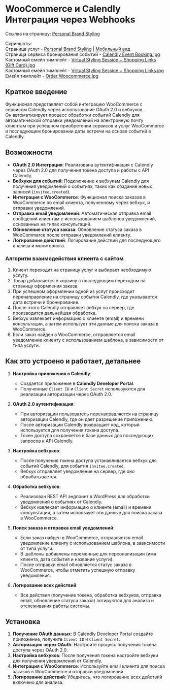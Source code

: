 

# WooCommerce и Calendly Интеграция через Webhooks

Ссылка на страницу: [Personal Brand Styling](https://www.avintagesplendor.com/personal-brand-styling/)

Скриншоты:   
Страница услуг - [Personal Brand Styling](https://github.com/DimaWide/wp-themes/blob/main/assets-data/vintage-splendor/screencapture-avintagesplendor-personal-brand-styling.jpg) | [Мобильный вид](https://github.com/DimaWide/wp-themes/blob/main/assets-data/vintage-splendor/screencapture-avintagesplendor-personal-brand-styling-mobile.jpg)  
Страница сервиса бронирования событий - [Calendly Event Booking.jpg](https://github.com/DimaWide/wp-themes/blob/main/assets-data/vintage-splendor/calendly-event-booking.jpg)  
Кастомный емейл тимплейт - [Virtual Styling Session + Shopping Links (Gift Card).jpg](https://github.com/DimaWide/wp-themes/blob/main/assets-data/vintage-splendor/virtual-styling-session-shopping-links-gift-card.jpg)  
Кастомный емейл тимплейт - [Virtual Styling Session + Shopping Links.jpg](https://github.com/DimaWide/wp-themes/blob/main/assets-data/vintage-splendor/virtual-styling-session-shopping-links.jpg)  
Емейл тимплейт - [Order Woocommerce.jpg](https://github.com/DimaWide/wp-themes/blob/main/assets-data/vintage-splendor/screencapture-mail-google-order.jpg)  

## Краткое введение

Функционал представляет собой интеграцию WooCommerce с сервисом Calendly через использование OAuth 2.0 и вебхуков.  
Он автоматизирует процесс обработки событий Calendly для автоматической отправки уведомлений на электронную почту клиентам при успешном приобретении сервисов и услуг WooCommerce и последующем бронировании даты встречи на основе событий в Calendly.

## Возможности

- **OAuth 2.0 Интеграция**: Реализована аутентификация с Calendly через OAuth 2.0 для получения токена доступа и работы с API Calendly.
- **Вебхуки для событий**: Подключение к вебхукам Calendly для получения уведомлений о событиях, таких как создание новых записей (`invitee.created`).
- **Интеграция с WooCommerce**: Функционал поиска заказов в WooCommerce по email клиента, полученному через вебхук, и отправки уведомлений.
- **Отправка email уведомлений**: Автоматическая отправка email сообщений клиентам с использованием шаблонов уведомлений, основанных на типах консультаций.
- **Обновление статуса заказа**: Обновление статуса заказа в WooCommerce после отправки уведомлений клиенту.
- **Логирование действий**: Логирование действий для последующего анализа и мониторинга.

### Алгоритм взаимодействия клиента с сайтом

1. Клиент переходит на страницу услуг и выбирает необходимую услугу.
2. Товар добавляется в корзину с последующим переходом на страницу оформления заказа.
3. При успешном оформлении одной из услуг происходит перенаправление на страницу события Calendly, где указывается дата встречи и бронирование.
4. После этого Calendly отправляет вебхук на сервер, где производится дальнейшая обработка.
5. Вебхук извлекает информацию о клиенте (email) и времени консультации, а затем использует эти данные для поиска заказа в WooCommerce.
6. Если заказ найден в WooCommerce, отправляется email уведомление клиенту с использованием шаблона, в зависимости от типа услуги.

## Как это устроено и работает, детальнее

1. **Настройка приложения в Calendly**:
    - Создается приложение в **Calendly Developer Portal**.
    - Полученные `Client ID` и `Client Secret` используются для реализации авторизации через OAuth 2.0.

2. **OAuth 2.0 аутентификация**:
    - При авторизации пользователь перенаправляется на страницу авторизации Calendly, где он дает разрешение приложению.
    - После авторизации Calendly возвращает код, который используется для получения токена доступа.
    - Токен доступа сохраняется в базе данных для последующих запросов к API Calendly.

3. **Настройка вебхуков**:
    - После получения токена доступа устанавливается вебхук для событий Calendly, для события `invitee.created`.
    - Вебхук отправляет уведомление на сервер, где оно обрабатывается.

4. **Обработка вебхуков**:
    - Реализован REST API эндпоинт в WordPress для обработки уведомлений о событиях от Calendly.
    - Вебхук извлекает информацию о клиенте (email) и времени консультации, а затем использует эти данные для поиска заказа в WooCommerce.

5. **Поиск заказа и отправка email уведомлений**:
    - Если заказ найден в WooCommerce, отправляется email уведомление клиенту с использованием шаблона, в зависимости от типа услуги.
    - В шаблоны добавлены переменные для персонализации (имя клиента, дата события и название услуги).
    - После отправки email обновляется статус заказа в WooCommerce, чтобы отметить успешную отправку уведомления.

6. **Логирование всех действий**:
    - Все действия (получение токена, обработка вебхуков, отправка email, обновление статуса заказа) логируются для анализа и отслеживания работы системы.

## Установка

1. **Получение OAuth данных**: В Calendly Developer Portal создайте приложение, получите `Client ID` и `Client Secret`.
2. **Авторизация через OAuth**: Настройте процесс получения токена доступа через OAuth 2.0.
3. **Настройка вебхуков**: После получения токена настройте вебхуки для получения уведомлений от Calendly.
4. **Интеграция с WooCommerce**: Используйте email клиента для поиска заказов в WooCommerce и отправки уведомлений.
5. **Логирование действий**: Убедитесь, что логирование всех действий включено для анализа.